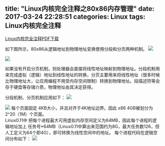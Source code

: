 title: "Linux内核完全注释之80x86内存管理"
date: 2017-03-24 22:28:51
categories: Linux
tags: Linux内核完全注释
---
[Linux内核完全注释PDF下载](http://pan.baidu.com/s/1kVgED6n)

如下图所示，80x86从逻辑地址到物理地址变换使用分段和分页两种机制。
![](https://andylee-1258982386.cos.ap-chengdu.myqcloud.com/linux/book/add_change.png)
<!--more-->
![](https://andylee-1258982386.cos.ap-chengdu.myqcloud.com/linux/book/addr_resolution.png)

如果没有开启分页机制，则处理器会直接将线性地址映射到物理地址。分段机制用来完成虚拟（逻辑）地址到线性地址的转换，分页主要用来将线性地址（很多时候比物理地址大，让应用编程不用受内存空间限制）转换到物理地址。段描述符等会存于硬盘等存储介质，物理地址由其决定获得。

分段机制、分页机制应用如下：
![](https://andylee-1258982386.cos.ap-chengdu.myqcloud.com/linux/book/vir_addr_map.png)

![](https://andylee-1258982386.cos.ap-chengdu.myqcloud.com/linux/book/line_phy.png)
每个页面固定 4KB大小，并且对齐于4K地址边界。因此 x86 4GB被划分为2^20（1M）个页面。        
Linux0.11中 把每个进程最大可用虚拟内存空间定义为64MB，因此每个进程的逻辑地址加上 任务号*64MB（Linux0.11中算出来范围约为8G，最大任务数126，但人工定义为64个即4G），即可转换为线性空间中的地址。
每个进程代码在逻辑空间分布如下：
![](https://andylee-1258982386.cos.ap-chengdu.myqcloud.com/linux/book/progress_add.png)
